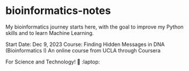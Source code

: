 # bioinformatics-notes

My bioinformatics journey starts here, with the goal to improve my Python skills and to learn Machine Learning. 

Start Date: Dec 9, 2023
Course: Finding Hidden Messages in DNA (Bioinformatics I) 
An online course from UCLA through Coursera

For Science and Technology! :dna: :laptop: